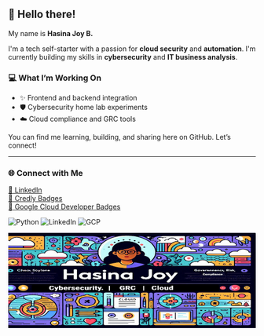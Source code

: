 

## 👋 Hello there!

My name is **Hasina Joy B.**

I'm a tech self-starter with a passion for **cloud security** and **automation**. I'm currently building my skills in **cybersecurity** and **IT business analysis**.

### 💻 What I’m Working On
- ✨ Frontend and backend integration  
- 🛡️ Cybersecurity home lab experiments  
- ☁️ Cloud compliance and GRC tools  

You can find me learning, building, and sharing here on GitHub. Let’s connect!



---

### 🌐 Connect with Me

[🔗 LinkedIn](https://www.linkedin.com/in/hjoybelton/)  
[📛 Credly Badges](https://www.credly.com/users/hasina-belton)  
[🧠 Google Cloud Developer Badges](https://g.dev/Sinajoy3)

![Python](https://img.shields.io/badge/Python-3776AB?style=flat&logo=python&logoColor=white)
![LinkedIn](https://img.shields.io/badge/LinkedIn-blue?logo=linkedin&style=flat-square)
![GCP](https://img.shields.io/badge/Google_Cloud-4285F4?style=flat&logo=google-cloud&logoColor=white)

<p align="center">
  <img src="https://raw.githubusercontent.com/Sinajoy23/Sinajoy23/main/Designer.png" width="800">
</p>

